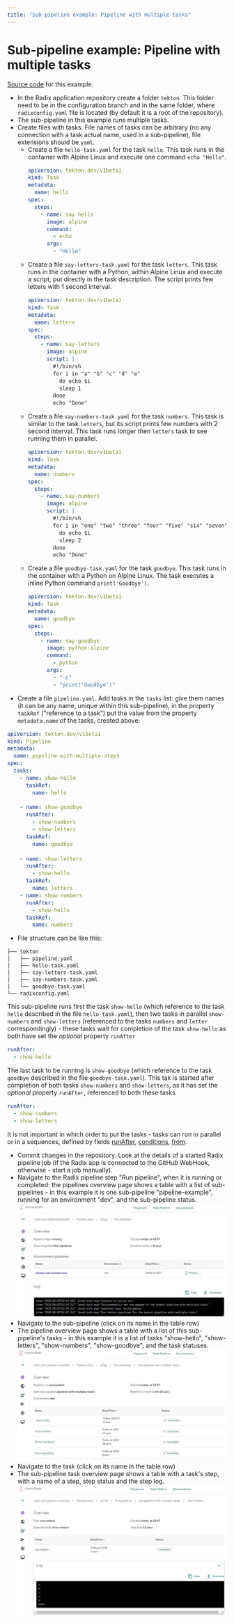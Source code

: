 ```yaml
---
title: "Sub-pipeline example: Pipeline with multiple tasks"
---
```


# Sub-pipeline example: Pipeline with multiple tasks

[Source code](https://github.com/equinor/radix-sub-pipeline-example/tree/pipeline-with-multiple-tasks) for this example.

* In the Radix application repository create a folder `tekton`. This folder need to be in the configuration branch and in the same folder, where `radixconfig.yaml` file is located (by default it is a root of the repository).
* The sub-pipeline in this example runs multiple tasks.
* Create files with tasks. File names of tasks can be arbitrary (no any connection with a task actual name, used in a sub-pipeline), file extensions should be `yaml`.
  * Create a file `hello-task.yaml` for the task `hello`. This task runs in the container with Alpine Linux and execute one command `echo "Hello"`.
    ```yaml
    apiVersion: tekton.dev/v1beta1
    kind: Task
    metadata:
      name: hello
    spec:
      steps:
        - name: say-hello
          image: alpine
          command:
            - echo
          args:
            - "Hello"
    ```
  * Create a file `say-letters-task.yaml` for the task `letters`. This task runs in the container with a Python, within Alpine Linux and execute a script, put directly in the task description. The script prints few letters with 1 second interval. 
    ```yaml
    apiVersion: tekton.dev/v1beta1
    kind: Task
    metadata:
      name: letters
    spec:
      steps:
        - name: say-letters
          image: alpine
          script: |
            #!/bin/sh
            for i in "a" "b" "c" "d" "e"
              do echo $i
              sleep 1
            done
            echo "Done"
    ```
  * Create a file `say-numbers-task.yaml` for the task `numbers`. This task is similar to the task `letters`, but  its script prints few numbers with 2 second interval. This task runs longer then `letters` task to see running them in parallel. 
    ```yaml
    apiVersion: tekton.dev/v1beta1
    kind: Task
    metadata:
      name: numbers
    spec:
      steps:
        - name: say-numbers
          image: alpine
          script: |
            #!/bin/sh
            for i in "one" "two" "three" "four" "five" "six" "seven" "eight" "nine" "ten"
              do echo $i
              sleep 2
            done
            echo "Done"
    ```
  * Create a file `goodbye-task.yaml` for the task `goodbye`. This task runs in the container with a Python on Alpine Linux. The task executes a inline Python command `print('Goodbye')`.
    ```yaml
    apiVersion: tekton.dev/v1beta1
    kind: Task
    metadata:
      name: goodbye
    spec:
      steps:
        - name: say-goodbye
          image: python:alpine
          command:
            - python
          args:
            - "-c"
            - "print('Goodbye')"
    ```
* Create a file `pipeline.yaml`. Add tasks in the `tasks` list: give them names (it can be any name, unique within this sub-pipeline), in the property `taskRef` ("reference to a task") put the value from the property `metadata.name` of the tasks, created above:
```yaml
apiVersion: tekton.dev/v1beta1
kind: Pipeline
metadata:
  name: pipeline-with-multiple-steps
spec:
  tasks:
    - name: show-hello
      taskRef:
        name: hello

    - name: show-goodbye
      runAfter:
        - show-numbers
        - show-letters
      taskRef:
        name: goodbye

    - name: show-letters
      runAfter:
        - show-hello
      taskRef:
        name: letters
    - name: show-numbers
      runAfter:
        - show-hello
      taskRef:
        name: numbers
```
* File structure can be like this:
```
├── tekton
│   ├── pipeline.yaml
│   ├── hello-task.yaml
│   ├── say-letters-task.yaml
│   ├── say-numbers-task.yaml
│   └── goodbye-task.yaml
└── radixconfig.yaml
```
This sub-pipeline runs first the task `show-hello` (which reference to the task `hello` described in the file `hello-task.yaml`), then two tasks in parallel `show-numbers` and `show-letters` (referenced to the tasks `numbers` and `letter` correspondingly) - these tasks wait for completion of the task `show-hello` as both have set the _optional_ property `runAfter` 
```yaml
runAfter:
  - show-hello
```
The last task to be running is `show-goodbye` (which reference to the task `goodbye` described in the file `goodbye-task.yaml`). This tak is started after completion of both tasks `show-numbers` and `show-letters`, as it has set the _optional_ property `runAfter`, referenced to both these tasks
```yaml
runAfter:
  - show-numbers
  - show-letters
```
It is not important in which order to put the tasks - tasks can run in parallel or in a sequences, defined by fields [runAfter](https://tekton.dev/docs/pipelines/pipelines/#using-the-runafter-field), [conditions](https://tekton.dev/docs/pipelines/pipelines/#guard-task-execution-using-conditions), [from](https://tekton.dev/docs/pipelines/pipelines/#using-the-from-field). 

* Commit changes in the repository. Look at the details of a started Radix pipeline job (if the Radix app is connected to the GitHub WebHook, otherwise - start a job manually). 
* Navigate to the Radix pipeline step "Run pipeline", when it is running or completed: the pipelines overview page shows a table with a list of sub-pipelines - in this example it is one sub-pipeline "pipeline-example", running for an environment "dev", and the sub-pipeline status.
 ![Sub-pipeline list](./example-pipeline-with-multiple-pipelines.jpg "Sub-pipeline list")
* Navigate to the sub-pipeline (click on its name in the table row)
* The pipeline overview page shows a table with a list of this sub-pipeline's tasks - in this example it is a list of tasks "show-hello", "show-letters", "show-numbers", "show-goodbye", and the task statuses.
  ![Sub-pipeline tasks](./example-pipeline-with-multiple-tasks.jpg "Sub-pipeline tasks")
* Navigate to the task (click on its name in the table row)
* The sub-pipeline task overview page shows a table with a task's step, with a name of a step, step status and the step log.
  ![Sub-pipeline task steps](./example-pipeline-with-multiple-task-letters.jpg "Sub-pipeline task steps")

